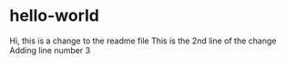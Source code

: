 # hello-world

Hi, this is a change to the readme file
This is the 2nd line of the change
Adding line number 3
